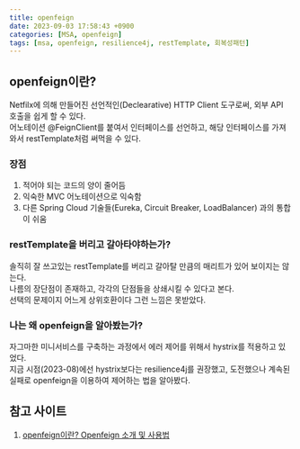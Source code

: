 ```yaml
---
title: openfeign 
date: 2023-09-03 17:58:43 +0900
categories: [MSA, openfeign]
tags: [msa, openfeign, resilience4j, restTemplate, 회복성패턴]     
---
```


## openfeign이란?
Netfilx에 의해 만들어진 선언적인(Declearative) HTTP Client 도구로써, 외부 API 호출을 쉽게 할 수 있다.  
어노테이션 @FeignClient를 붙여서 인터페이스를 선언하고, 해당 인터페이스를 가져와서 restTemplate처럼 써먹을 수 있다.  

### 장점
1. 적어야 되는 코드의 양이 줄어듬
2. 익숙한 MVC 어노테이션으로 익숙함
3. 다른 Spring Cloud 기술들(Eureka, Circuit Breaker, LoadBalancer) 과의 통합이 쉬움

### restTemplate을 버리고 갈아타야하는가?
솔직히 잘 쓰고있는 restTemplate를 버리고 갈아탈 만큼의 매리트가 있어 보이지는 않는다.  
나름의 장단점이 존재하고, 각각의 단점들을 상쇄시킬 수 있다고 본다.  
선택의 문제이지 어느게 상위호환이다 그런 느낌은 못받았다.  

### 나는 왜 openfeign을 알아봤는가?
자그마한 미니서비스를 구축하는 과정에서 에러 제어를 위해서 hystrix를 적용하고 있었다.  
지금 시점(2023-08)에선 hystrix보다는 resilience4j를 권장했고, 도전했으나 계속된 실패로 openfeign을 이용하여 제어하는 법을 알아봤다.  




## 참고 사이트
1. [openfeign이란? Openfeign 소개 및 사용법](https://mangkyu.tistory.com/278)  

